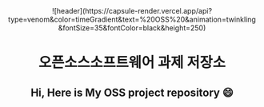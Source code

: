 <div align=center>
![header](https://capsule-render.vercel.app/api?type=venom&color=timeGradient&text=%20OSS%20&animation=twinkling&fontSize=35&fontColor=black&height=250)

# 오픈소스소프트웨어 과제 저장소
## Hi, Here is My OSS project repository 😄
</div>
